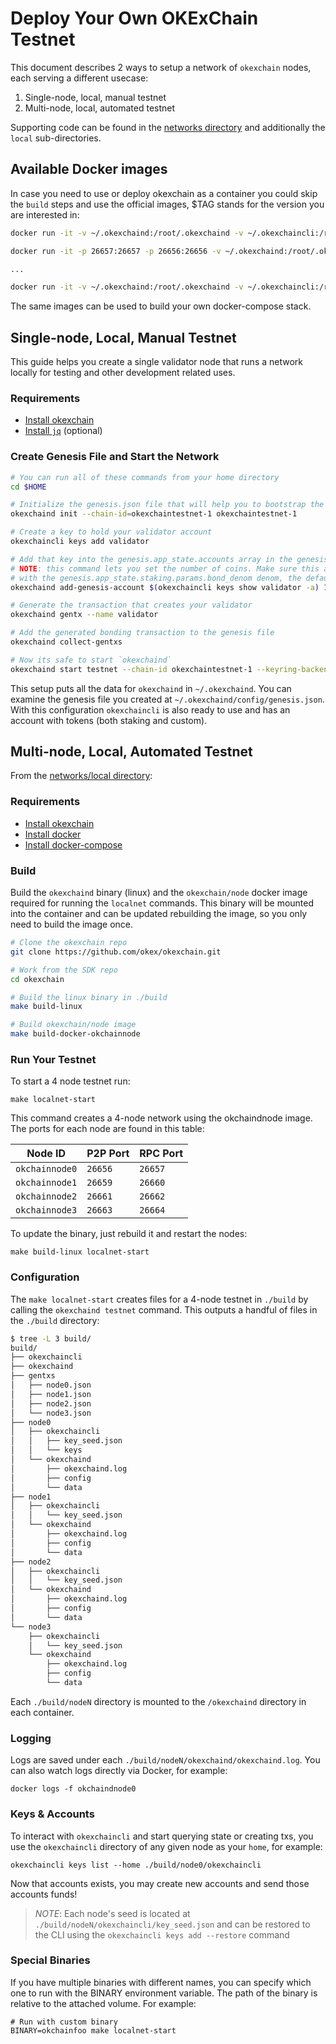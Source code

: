 <!--
order: 6
-->

# Deploy Your Own OKExChain Testnet

This document describes 2 ways to setup a network of `okexchain` nodes, each serving a different usecase:

1. Single-node, local, manual testnet
2. Multi-node, local, automated testnet

Supporting code can be found in the [networks directory](https://github.com/okex/okexchain/tree/master/networks) and additionally the `local` sub-directories.

## Available Docker images

In case you need to use or deploy okexchain as a container you could skip the `build` steps and use the official images, \$TAG stands for the version you are interested in:

```bash
docker run -it -v ~/.okexchaind:/root/.okexchaind -v ~/.okexchaincli:/root/.okexchaincli okexchain/node:$TAG okexchaind init

docker run -it -p 26657:26657 -p 26656:26656 -v ~/.okexchaind:/root/.okexchaind -v ~/.okexchaincli:/root/.okexchaincli okexchain/node:$TAG okexchaind start

...

docker run -it -v ~/.okexchaind:/root/.okexchaind -v ~/.okexchaincli:/root/.okexchaincli okexchain/node:$TAG okexchaincli version
```

The same images can be used to build your own docker-compose stack.

## Single-node, Local, Manual Testnet

This guide helps you create a single validator node that runs a network locally for testing and other development related uses.

### Requirements

- [Install okexchain](./install-okexchain.html)
- [Install `jq`](https://stedolan.github.io/jq/download/) (optional)

### Create Genesis File and Start the Network

```bash
# You can run all of these commands from your home directory
cd $HOME

# Initialize the genesis.json file that will help you to bootstrap the network
okexchaind init --chain-id=okexchaintestnet-1 okexchaintestnet-1

# Create a key to hold your validator account
okexchaincli keys add validator

# Add that key into the genesis.app_state.accounts array in the genesis file
# NOTE: this command lets you set the number of coins. Make sure this account has some coins
# with the genesis.app_state.staking.params.bond_denom denom, the default is staking
okexchaind add-genesis-account $(okexchaincli keys show validator -a) 1000000000okt

# Generate the transaction that creates your validator
okexchaind gentx --name validator

# Add the generated bonding transaction to the genesis file
okexchaind collect-gentxs

# Now its safe to start `okexchaind`
okexchaind start testnet --chain-id okexchaintestnet-1 --keyring-backend test
```

This setup puts all the data for `okexchaind` in `~/.okexchaind`. You can examine the genesis file you created at `~/.okexchaind/config/genesis.json`. With this configuration `okexchaincli` is also ready to use and has an account with tokens (both staking and custom).

## Multi-node, Local, Automated Testnet

From the [networks/local directory](https://github.com/okex/okexchain/tree/master/networks/local):

### Requirements

- [Install okexchain](./install-okexchain.html)
- [Install docker](https://docs.docker.com/engine/installation/)
- [Install docker-compose](https://docs.docker.com/compose/install/)

### Build

Build the `okexchaind` binary (linux) and the `okexchain/node` docker image required for running the `localnet` commands. This binary will be mounted into the container and can be updated rebuilding the image, so you only need to build the image once.

```bash
# Clone the okexchain repo
git clone https://github.com/okex/okexchain.git

# Work from the SDK repo
cd okexchain

# Build the linux binary in ./build
make build-linux

# Build okexchain/node image
make build-docker-okchainnode
```

### Run Your Testnet

To start a 4 node testnet run:

```
make localnet-start
```

This command creates a 4-node network using the okchaindnode image.
The ports for each node are found in this table:

| Node ID     | P2P Port | RPC Port |
| ----------- | -------- | -------- |
| `okchainnode0` | `26656`  | `26657`  |
| `okchainnode1` | `26659`  | `26660`  |
| `okchainnode2` | `26661`  | `26662`  |
| `okchainnode3` | `26663`  | `26664`  |

To update the binary, just rebuild it and restart the nodes:

```
make build-linux localnet-start
```

### Configuration

The `make localnet-start` creates files for a 4-node testnet in `./build` by
calling the `okexchaind testnet` command. This outputs a handful of files in the
`./build` directory:

```bash
$ tree -L 3 build/
build/
├── okexchaincli
├── okexchaind
├── gentxs
│   ├── node0.json
│   ├── node1.json
│   ├── node2.json
│   └── node3.json
├── node0
│   ├── okexchaincli
│   │   ├── key_seed.json
│   │   └── keys
│   └── okexchaind
│       ├── okexchaind.log
│       ├── config
│       └── data
├── node1
│   ├── okexchaincli
│   │   └── key_seed.json
│   └── okexchaind
│       ├── okexchaind.log
│       ├── config
│       └── data
├── node2
│   ├── okexchaincli
│   │   └── key_seed.json
│   └── okexchaind
│       ├── okexchaind.log
│       ├── config
│       └── data
└── node3
    ├── okexchaincli
    │   └── key_seed.json
    └── okexchaind
        ├── okexchaind.log
        ├── config
        └── data
```

Each `./build/nodeN` directory is mounted to the `/okexchaind` directory in each container.

### Logging

Logs are saved under each `./build/nodeN/okexchaind/okexchaind.log`. You can also watch logs
directly via Docker, for example:

```
docker logs -f okchaindnode0
```

### Keys & Accounts

To interact with `okexchaincli` and start querying state or creating txs, you use the
`okexchaincli` directory of any given node as your `home`, for example:

```shell
okexchaincli keys list --home ./build/node0/okexchaincli
```

Now that accounts exists, you may create new accounts and send those accounts
funds!

> _NOTE_: Each node's seed is located at `./build/nodeN/okexchaincli/key_seed.json` and can be restored to the CLI using the `okexchaincli keys add --restore` command

### Special Binaries

If you have multiple binaries with different names, you can specify which one to run with the BINARY environment variable. The path of the binary is relative to the attached volume. For example:

```
# Run with custom binary
BINARY=okchainfoo make localnet-start
```
